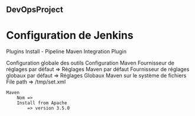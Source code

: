 ## DevOpsProject ##

# Configuration de Jenkins #

Plugins
	Install
		- Pipeline Maven Integration Plugin

Configuration globale des outils
	Configuration Maven
		Fournisseur de réglages par défaut
			=> Réglages Maven par défaut
		Fournisseur de réglages globaux par défaut 
			=> Réglages Globaux Maven sur le système de fichiers
			File path 
				=> /tmp/set.xml

	Maven
		Nom =>
		Install from Apache
			=> version 3.5.0


